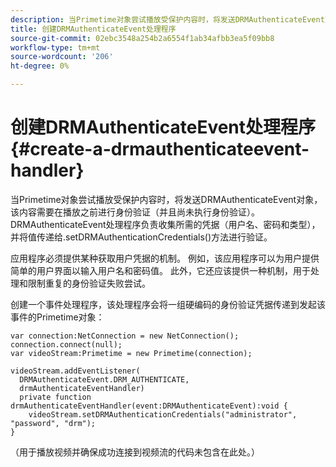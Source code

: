 ```yaml
---
description: 当Primetime对象尝试播放受保护内容时，将发送DRMAuthenticateEvent对象，该内容需要在播放之前进行身份验证（并且尚未执行身份验证）。 DRMAuthenticateEvent处理程序负责收集所需的凭据（用户名、密码和类型），并将值传递给.setDRMAuthenticationCredentials()方法进行验证。
title: 创建DRMAuthenticateEvent处理程序
source-git-commit: 02ebc3548a254b2a6554f1ab34afbb3ea5f09bb8
workflow-type: tm+mt
source-wordcount: '206'
ht-degree: 0%

---
```


# 创建DRMAuthenticateEvent处理程序{#create-a-drmauthenticateevent-handler}

当Primetime对象尝试播放受保护内容时，将发送DRMAuthenticateEvent对象，该内容需要在播放之前进行身份验证（并且尚未执行身份验证）。 DRMAuthenticateEvent处理程序负责收集所需的凭据（用户名、密码和类型），并将值传递给.setDRMAuthenticationCredentials()方法进行验证。

应用程序必须提供某种获取用户凭据的机制。 例如，该应用程序可以为用户提供简单的用户界面以输入用户名和密码值。 此外，它还应该提供一种机制，用于处理和限制重复的身份验证失败尝试。

创建一个事件处理程序，该处理程序会将一组硬编码的身份验证凭据传递到发起该事件的Primetime对象：

```
var connection:NetConnection = new NetConnection();  
connection.connect(null);  
var videoStream:Primetime = new Primetime(connection);  
 
videoStream.addEventListener( 
  DRMAuthenticateEvent.DRM_AUTHENTICATE,  
  drmAuthenticateEventHandler)  
  private function drmAuthenticateEventHandler(event:DRMAuthenticateEvent):void {  
    videoStream.setDRMAuthenticationCredentials("administrator", "password", "drm");  
} 
```

（用于播放视频并确保成功连接到视频流的代码未包含在此处。）

